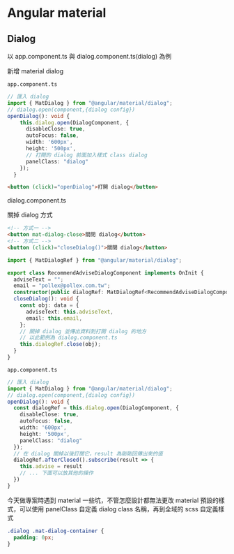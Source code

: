 # Angular material

## Dialog

以 app.component.ts 與 dialog.component.ts(dialog) 為例

新增 material dialog

`app.component.ts`

```ts
// 匯入 dialog
import { MatDialog } from "@angular/material/dialog";
// dialog.open(component,{dialog config})
openDialog(): void {
    this.dialog.open(DialogComponent, {
      disableClose: true,
      autoFocus: false,
      width: '600px',
      height: '500px',
      // 打開的 dialog 前面加入樣式 class dialog
      panelClass: "dialog"
    });
  }
```

```html
<button (click)="openDialog">打開 dialog</button>
```

dialog.component.ts

關掉 dialog 方式

```html
<!-- 方式一 -->
<button mat-dialog-close>關閉 dialog</button>
<!-- 方式二 -->
<button (click)="closeDialog()">關閉 dialog</button>
```

```ts
import { MatDialogRef } from "@angular/material/dialog";

export class RecommendAdviseDialogComponent implements OnInit {
  adviseText = "";
  email = "pollex@pollex.com.tw";
  constructor(public dialogRef: MatDialogRef<RecommendAdviseDialogComponent>) {}
  closeDialog(): void {
    const obj: data = {
      adviseText: this.adviseText,
      email: this.email,
    };
    // 關掉 dialog 並傳出資料到打開 dialog 的地方
    // 以此範例為 dialog.component.ts
    this.dialogRef.close(obj);
  }
}
```

`app.component.ts`

```ts
// 匯入 dialog
import { MatDialog } from "@angular/material/dialog";
// dialog.open(component,{dialog config})
openDialog(): void {
  const dialogRef = this.dialog.open(DialogComponent, {
    disableClose: true,
    autoFocus: false,
    width: '600px',
    height: '500px',
    panelClass: "dialog"
  });
  // 在 dialog 關掉以後訂閱它，result 為剛剛回傳出來的值
  dialogRef.afterClosed().subscribe(result => {
    this.advise = result
    // ... 下面可以放其他的操作
  })
}
```

今天做專案時遇到 material 一些坑，不管怎麼設計都無法更改 material 預設的樣式，可以使用 panelClass 自定義 dialog class 名稱，再到全域的 scss 自定義樣式

```scss
.dialog .mat-dialog-container {
  padding: 0px;
}
```
